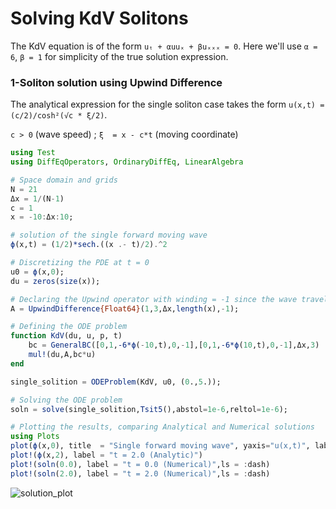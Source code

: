 # Solving KdV Solitons

The KdV equation is of the form `uₜ + αuuₓ + βuₓₓₓ = 0`. Here we'll use `α = 6`, `β = 1` for 
simplicity of the true solution expression.

### 1-Soliton solution using Upwind Difference

The analytical expression for the single soliton case takes the form `u(x,t) = (c/2)/cosh²(√c * ξ/2)`.

`c > 0` (wave speed) ; `ξ  = x - c*t` (moving coordinate)

```julia
using Test
using DiffEqOperators, OrdinaryDiffEq, LinearAlgebra

# Space domain and grids
N = 21
Δx = 1/(N-1)
c = 1
x = -10:Δx:10;

# solution of the single forward moving wave
ϕ(x,t) = (1/2)*sech.((x .- t)/2).^2 

# Discretizing the PDE at t = 0
u0 = ϕ(x,0);
du = zeros(size(x)); 

# Declaring the Upwind operator with winding = -1 since the wave travels from left to right 
A = UpwindDifference{Float64}(1,3,Δx,length(x),-1);

# Defining the ODE problem
function KdV(du, u, p, t)
	bc = GeneralBC([0,1,-6*ϕ(-10,t),0,-1],[0,1,-6*ϕ(10,t),0,-1],Δx,3) 
	mul!(du,A,bc*u)
end

single_solition = ODEProblem(KdV, u0, (0.,5.));

# Solving the ODE problem 
soln = solve(single_solition,Tsit5(),abstol=1e-6,reltol=1e-6);

# Plotting the results, comparing Analytical and Numerical solutions 
using Plots
plot(ϕ(x,0), title  = "Single forward moving wave", yaxis="u(x,t)", label = "t = 0.0 (Analytic)")
plot!(ϕ(x,2), label = "t = 2.0 (Analytic)")
plot!(soln(0.0), label = "t = 0.0 (Numerical)",ls = :dash)
plot!(soln(2.0), label = "t = 2.0 (Numerical)",ls = :dash)
```
![solution_plot](https://user-images.githubusercontent.com/39168576/111031867-add9e600-842f-11eb-91f2-a07be80ea4d2.jpeg)
